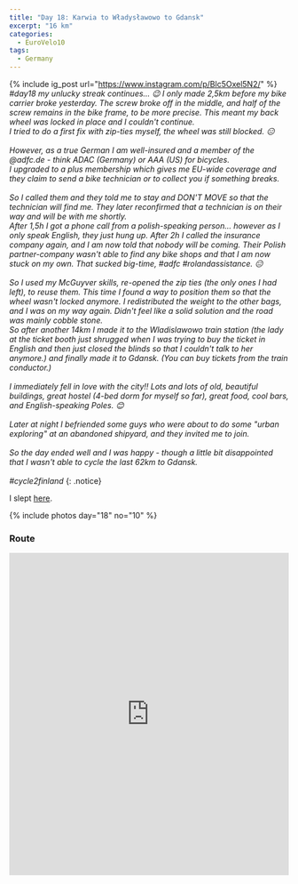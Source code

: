 ```yaml
---
title: "Day 18: Karwia to Władysławowo to Gdansk"
excerpt: "16 km"
categories:
  - EuroVelo10
tags:
  - Germany
---
```

{% include ig_post url="https://www.instagram.com/p/Blc5Oxel5N2/" %}
_#day18 my unlucky streak continues… 😉 I only made 2,5km before my bike carrier broke yesterday. The screw broke off in the middle, and half of the screw remains in the bike frame, to be more precise. This meant my back wheel was locked in place and I couldn't continue. <br>
I tried to do a first fix with zip-ties myself, the wheel was still blocked. 😑
<br><br>
However, as a true German I am well-insured and a member of the @adfc.de - think ADAC (Germany) or AAA (US) for bicycles.<br>
I upgraded to a plus membership which gives me EU-wide coverage and they claim to send a bike technician or to collect you if something breaks.<br>
<br>
So I called them and they told me to stay and DON'T MOVE so that the technician will find me. They later reconfirmed that a technician is on their way and will be with me shortly.<br>
After 1,5h I got a phone call from a polish-speaking person… however as I only speak English, they just hung up. After 2h I called the insurance company again, and I am now told that nobody will be coming. Their Polish partner-company wasn't able to find any bike shops and that I am now stuck on my own. That sucked big-time, #adfc #rolandassistance. 😑<br>
<br>
So I used my McGuyver skills, re-opened the zip ties (the only ones I had left), to reuse them. This time I found a way to position them so that the wheel wasn't locked anymore. I redistributed the weight to the other bags, and I was on my way again. Didn't feel like a solid solution and the road was mainly cobble stone.
<br>
So after another 14km I made it to the Wladislawowo train station (the lady at the ticket booth just shrugged when I was trying to buy the ticket in English and then just closed the blinds so that I couldn't talk to her anymore.) and finally made it to Gdansk. (You can buy tickets from the train conductor.)
<br><br>
I immediately fell in love with the city!! Lots and lots of old, beautiful buildings, great hostel (4-bed dorm for myself so far), great food, cool bars, and English-speaking Poles. 😊
<br><br>
Later at night I befriended some guys who were about to do some "urban exploring" at an abandoned shipyard, and they invited me to join.
<br><br>
So the day ended well and I was happy - though a little bit disappointed that I wasn't able to cycle the last 62km to Gdansk.
<br><br>
#cycle2finland_
{: .notice}

I slept [here](https://www.openstreetmap.org/node/5993944785).

{% include photos day="18" no="10" %}

### Route

<iframe src="https://www.komoot.de/tour/39321724/embed?profile=1" width="100%" height="580" frameborder="0" scrolling="no"></iframe>